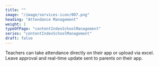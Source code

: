 ```yaml
---
title: ""  
image: "/image/services-icon/007.png"
heading: "Attendance Management"
weight: 1
typeOfPage: "contentIndexSchoolManagement"
series: "contentIndexSchoolManagement"
draft: false
---
```


Teachers can take attendance directly on their app or upload via excel. Leave approval and real-time update sent to parents on their app.    
